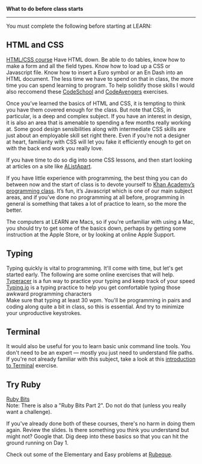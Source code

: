 **What to do before class starts**

---------------

You must complete the following before starting at LEARN:

## HTML and CSS

[HTML/CSS course](https://www.codecademy.com/en/tracks/web) Have HTML down. Be able to do tables, know how to make a form and all the field types. Know how to load up a CSS or Javascript file. Know how to insert a Euro symbol or an En Dash into an HTML document. The less time we have to spend on that in class, the more time you can spend learning to program. To help solidify those skills I would also reccomend these [CodeSchool](https://www.codeschool.com/paths/html-css) and [CodeAvengers](http://www.codeavengers.com/web/1#1.2) exercises.

Once you’ve learned the basics of HTML and CSS, it is tempting to think you have them covered enough for the class. But note that CSS, in particular, is a deep and complex subject. If you have an interest in design, it is also an area that is amenable to spending a few months really working at. Some good design sensibilities along with intermediate CSS skills are just about an employable skill set right there. Even if you’re not a designer at heart, familiarity with CSS will let you fake it efficiently enough to get on with the back end work you really love.

If you have time to do so dig into some CSS lessons, and then start looking at articles on a site like [AListApart](http://alistapart.com).

If you have little experience with programming, the best thing you can do between now and the start of class is to devote yourself to [Khan Academy’s programming class](https://www.khanacademy.org/computing/computer-programming). It’s fun, it’s Javascript which is one of our main subject areas, and if you’ve done no programming at all before, programming in general is something that takes a lot of practice to learn, so the more the better.

The computers at LEARN are Macs, so if you're unfamiliar with using a Mac, you should try to get some of the basics down, perhaps by getting some instruction at the Apple Store, or by looking at online Apple Support.

## Typing

Typing quickly is vital to programming. It'll come with time, but let's get started early. The following are some online exercises that will help.  
  [Typeracer](http://play.typeracer.com/) is a fun way to practice your typing and keep track of your speed  
  [Typing.io](http://typing.io) is a typing practice to help you get comfortable typing those awkward programming characters  
Make sure that typing at least 30 wpm. You'll be programming in pairs and coding along quite a bit in class, so this is essential. And try to minimize your unproductive keystrokes.

## Terminal

It would also be useful for you to learn basic unix command line tools. You don't need to be an expert — mostly you just need to understand file paths. If you're not already familiar with this subject, take a look at this [introduction to Terminal](http://computers.tutsplus.com/tutorials/navigating-the-terminal-a-gentle-introduction--mac-3855) exercise.

## Try Ruby

[Ruby Bits](https://www.codeschool.com/courses/ruby-bits)  
Note: There is also a "Ruby Bits Part 2". Do not do that (unless you really want a challenge).

If you've already done both of these courses, there's no harm in doing them again. Review the slides. Is there something you think you understand but might not? Google that. Dig deep into these basics so that you can hit the ground running on Day 1.

Check out some of the Elementary and Easy problems at [Rubeque](http://www.rubeque.com/).
